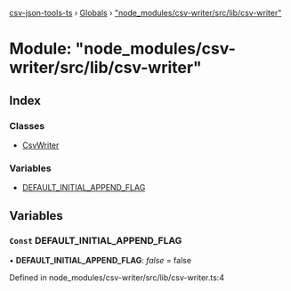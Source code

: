 [csv-json-tools-ts](../README.md) › [Globals](../globals.md) › ["node_modules/csv-writer/src/lib/csv-writer"](_node_modules_csv_writer_src_lib_csv_writer_.md)

# Module: "node_modules/csv-writer/src/lib/csv-writer"

## Index

### Classes

* [CsvWriter](../classes/_node_modules_csv_writer_src_lib_csv_writer_.csvwriter.md)

### Variables

* [DEFAULT_INITIAL_APPEND_FLAG](_node_modules_csv_writer_src_lib_csv_writer_.md#const-default_initial_append_flag)

## Variables

### `Const` DEFAULT_INITIAL_APPEND_FLAG

• **DEFAULT_INITIAL_APPEND_FLAG**: *false* = false

Defined in node_modules/csv-writer/src/lib/csv-writer.ts:4
